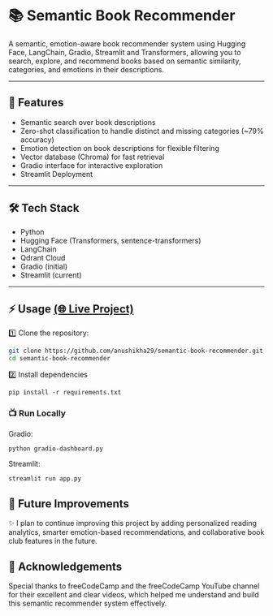 # 📚 Semantic Book Recommender

A semantic, emotion-aware book recommender system using Hugging Face, LangChain, Gradio, Streamlit and Transformers, allowing you to search, explore, and recommend books based on semantic similarity, categories, and emotions in their descriptions.

---

## 🚀 Features

- Semantic search over book descriptions
- Zero-shot classification to handle distinct and missing categories (~79% accuracy)
- Emotion detection on book descriptions for flexible filtering
- Vector database (Chroma) for fast retrieval
- Gradio interface for interactive exploration
- Streamlit Deployment 

---

## 🛠️ Tech Stack

- Python
- Hugging Face (Transformers, sentence-transformers)
- LangChain
- Qdrant Cloud
- Gradio (initial)
- Streamlit (current)

---

## ⚡ Usage [(🌐 Live Project)](https://semantic-book-recommender.streamlit.app)

1️⃣ Clone the repository:
```bash
git clone https://github.com/anushikha29/semantic-book-recommender.git
cd semantic-book-recommender
```
2️⃣ Install dependencies
```
pip install -r requirements.txt
```

### 📺 Run Locally
Gradio:
```
python gradio-dashboard.py
```
Streamlit:
```
streamlit run app.py
```

## 🌱 Future Improvements
✨ I plan to continue improving this project by adding personalized reading analytics, smarter emotion-based recommendations, and collaborative book club features in the future.

## 🙏 Acknowledgements
Special thanks to freeCodeCamp and the freeCodeCamp YouTube channel for their excellent and clear videos, which helped me understand and build this semantic recommender system effectively.